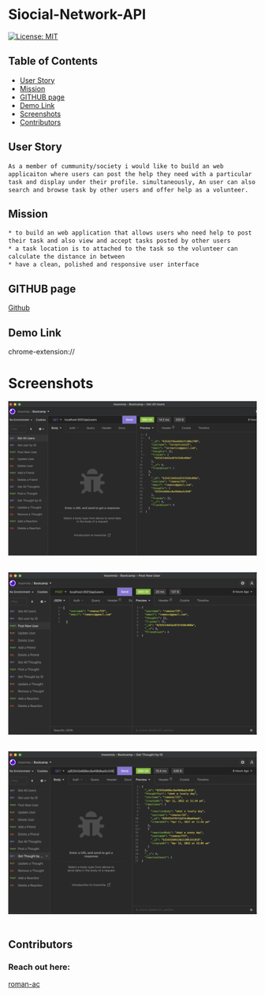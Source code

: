 
# Siocial-Network-API

[![License: MIT](https://img.shields.io/badge/License-MIT-yellow.svg)](https://opensource.org/licenses/MIT)

## Table of Contents
  * [User Story](#user-story)
  * [Mission](#mission)
  * [GITHUB page](#github-page)
  * [Demo Link](#demo-link)
  * [Screenshots](#screenshots)
  * [Contributors](#contributors)

## User Story

    As a member of cummunity/society i would like to build an web applicaiton where users can post the help they need with a particular task and display under their profile. simultaneously, An user can also search and browse task by other users and offer help as a volunteer.
    

## Mission
    * to build an web application that allows users who need help to post their task and also view and accept tasks posted by other users
    * a task location is to attached to the task so the volunteer can calculate the distance in between
    * have a clean, polished and responsive user interface


## GITHUB page

[Github](https://github.com/roman-ac/social-network-api-by-roman-ac)

## Demo Link

chrome-extension://

# Screenshots

![screenshot](./assets/screenshot.png)
<br /> 
<br /> 

![screenshot](./assets/screenshot1.png)
<br /> 
<br /> 

![screenshot](./assets/screenshot2.png)
<br /> 
<br /> 


## Contributors
  ### Reach out here: 
  [roman-ac](https://github.com/roman-ac)